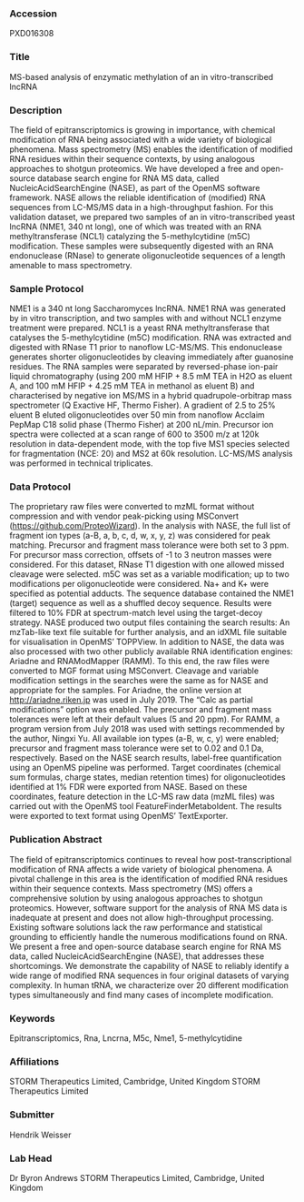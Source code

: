 ### Accession
PXD016308

### Title
MS-based analysis of enzymatic methylation of an in vitro-transcribed lncRNA

### Description
The field of epitranscriptomics is growing in importance, with chemical modification of RNA being associated with a wide variety of biological phenomena. Mass spectrometry (MS) enables the identification of modified RNA residues within their sequence contexts, by using analogous approaches to shotgun proteomics. We have developed a free and open-source database search engine for RNA MS data, called NucleicAcidSearchEngine (NASE), as part of the OpenMS software framework. NASE allows the reliable identification of (modified) RNA sequences from LC-MS/MS data in a high-throughput fashion. For this validation dataset, we prepared two samples of an in vitro-transcribed yeast lncRNA (NME1, 340 nt long), one of which was treated with an RNA methyltransferase (NCL1) catalyzing the 5-methylcytidine (m5C) modification. These samples were subsequently digested with an RNA endonuclease (RNase) to generate oligonucleotide sequences of a length amenable to mass spectrometry.

### Sample Protocol
NME1 is a 340 nt long Saccharomyces lncRNA. NME1 RNA was generated by in vitro transcription, and two samples with and without NCL1 enzyme treatment were prepared. NCL1 is a yeast RNA methyltransferase that catalyses the 5-methylcytidine (m5C) modification. RNA was extracted and digested with RNase T1 prior to nanoflow LC-MS/MS. This endonuclease generates shorter oligonucleotides by cleaving immediately after guanosine residues. The RNA samples were separated by reversed-phase ion-pair liquid chromatography (using 200 mM HFIP + 8.5 mM TEA in H2O as eluent A, and 100 mM HFIP + 4.25 mM TEA in methanol as eluent B) and characterised by negative ion MS/MS in a hybrid quadrupole-orbitrap mass spectrometer (Q Exactive HF, Thermo Fisher). A gradient of 2.5 to 25% eluent B eluted oligonucleotides over 50 min from nanoflow Acclaim PepMap C18 solid phase (Thermo Fisher) at 200 nL/min. Precursor ion spectra were collected at a scan range of 600 to 3500 m/z at 120k resolution in data-dependent mode, with the top five MS1 species selected for fragmentation (NCE: 20) and MS2 at 60k resolution. LC-MS/MS analysis was performed in technical triplicates.

### Data Protocol
The proprietary raw files were converted to mzML format without compression and with vendor peak-picking using MSConvert (https://github.com/ProteoWizard). In the analysis with NASE, the full list of fragment ion types (a-B, a, b, c, d, w, x, y, z) was considered for peak matching. Precursor and fragment mass tolerance were both set to 3 ppm. For precursor mass correction, offsets of -1 to 3 neutron masses were considered. For this dataset, RNase T1 digestion with one allowed missed cleavage were selected. m5C was set as a variable modification; up to two modifications per oligonucleotide were considered. Na+ and K+ were specified as potential adducts. The sequence database contained the NME1 (target) sequence as well as a shuffled decoy sequence. Results were filtered to 10% FDR at spectrum-match level using the target-decoy strategy. NASE produced two output files containing the search results: An mzTab-like text file suitable for further analysis, and an idXML file suitable for visualisation in OpenMS’ TOPPView. In addition to NASE, the data was also processed with two other publicly available RNA identification engines: Ariadne and RNAModMapper (RAMM). To this end, the raw files were converted to MGF format using MSConvert. Cleavage and variable modification settings in the searches were the same as for NASE and appropriate for the samples. For Ariadne, the online version at http://ariadne.riken.jp was used in July 2019. The “Calc as partial modifications” option was enabled. The precursor and fragment mass tolerances were left at their default values (5 and 20 ppm). For RAMM, a program version from July 2018 was used with settings recommended by the author, Ningxi Yu. All available ion types (a-B, w, c, y) were enabled; precursor and fragment mass tolerance were set to 0.02 and 0.1 Da, respectively. Based on the NASE search results, label-free quantification using an OpenMS pipeline was performed. Target coordinates (chemical sum formulas, charge states, median retention times) for oligonucleotides identified at 1% FDR were exported from NASE. Based on these coordinates, feature detection in the LC-MS raw data (mzML files) was carried out with the OpenMS tool FeatureFinderMetaboIdent. The results were exported to text format using OpenMS’ TextExporter.

### Publication Abstract
The field of epitranscriptomics continues to reveal how post-transcriptional modification of RNA affects a wide variety of biological phenomena. A pivotal challenge in this area is the identification of modified RNA residues within their sequence contexts. Mass spectrometry (MS) offers a comprehensive solution by using analogous approaches to shotgun proteomics. However, software support for the analysis of RNA MS data is inadequate at present and does not allow high-throughput processing. Existing software solutions lack the raw performance and statistical grounding to efficiently handle the numerous modifications found on RNA. We present a free and open-source database search engine for RNA MS data, called NucleicAcidSearchEngine (NASE), that addresses these shortcomings. We demonstrate the capability of NASE to reliably identify a wide range of modified RNA sequences in four original datasets of varying complexity. In human tRNA, we characterize over 20 different modification types simultaneously and find many cases of incomplete modification.

### Keywords
Epitranscriptomics, Rna, Lncrna, M5c, Nme1, 5-methylcytidine

### Affiliations
STORM Therapeutics Limited, Cambridge, United Kingdom
STORM Therapeutics Limited

### Submitter
Hendrik Weisser

### Lab Head
Dr Byron Andrews
STORM Therapeutics Limited, Cambridge, United Kingdom


